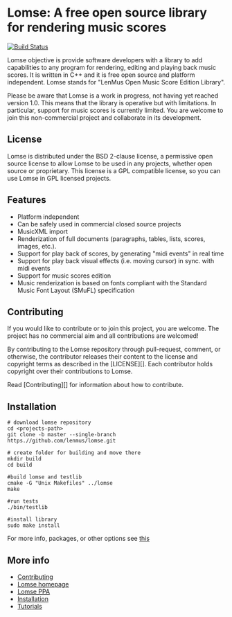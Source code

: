 # Lomse: A free open source library for rendering music scores

[![Build Status](https://travis-ci.org/lenmus/lomse.svg?branch=master)](https://travis-ci.org/lenmus/lomse)

Lomse objective is provide software developers with a library to add capabilities to any program for rendering, editing and playing back music scores. It is written in C++ and it is free open source and platform independent. Lomse stands for "LenMus Open Music Score Edition Library".

Please be aware that Lomse is a work in progress, not having yet reached version 1.0. This means that the library is operative but with limitations. In particular, support for music scores is currently limited. You are welcome to join this non-commercial project and collaborate in its development. 


## License
Lomse is distributed under the BSD 2-clause license, a permissive open source license to allow Lomse to be used in any projects, whether open source or proprietary. This license is a GPL compatible license, so you can use Lomse in GPL licensed projects.


## Features

* Platform independent
* Can be safely used in commercial closed source projects
* MusicXML import
* Renderization of full documents (paragraphs, tables, lists, scores, images, etc.).
* Support for play back of scores, by generating "midi events" in real time
* Support for play back visual effects (i.e. moving cursor) in sync. with midi events
* Support for music scores edition
* Music renderization is based on fonts compliant with the Standard Music Font Layout (SMuFL) specification



## Contributing

If you would like to contribute or to join this project, you are welcome. The project has no commercial aim and all contributions are welcomed!

By contributing to the Lomse repository through pull-request, comment,
or otherwise, the contributor releases their content to the
license and copyright terms as described in the [LICENSE][].
Each contributor holds copyright over their contributions to Lomse.

Read [Contributing][] for information about how to contribute.



## Installation

~~~~
# download lomse repository
cd <projects-path>
git clone -b master --single-branch https.//github.com/lenmus/lomse.git

# create folder for building and move there
mkdir build
cd build

#build lomse and testlib
cmake -G "Unix Makefiles" ../lomse
make

#run tests
./bin/testlib

#install library
sudo make install
~~~~

For more info, packages, or other options see [this](http://www.lenmus.org/en/lomse/install)



## More info
* [Contributing](https://github.com/lenmus/lomse/blob/master/CONTRIBUTING.md)
* [Lomse homepage](http://www.lenmus.org/en/lomse/intro)
* [Lomse PPA](https://launchpad.net/~lomse/+archive/ubuntu/ppa/+packages)
* [Installation](http://www.lenmus.org/en/lomse/install)
* [Tutorials](http://www.lenmus.org/en/lomse/documents)


